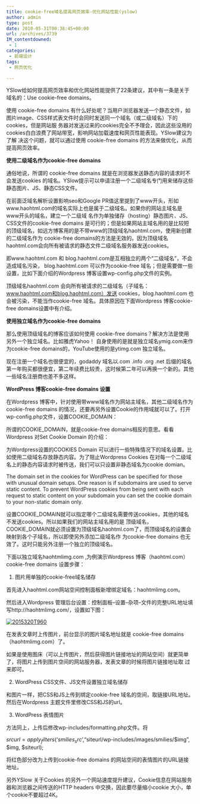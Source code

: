 ```yaml
---
title: cookie-free域名提高网页效率-优化网站性能(yslow)
author: admin
type: post
date: 2010-05-31T00:38:45+00:00
url: /archives/3739
IM_contentdowned:
 - 1
categories:
 - 前端设计
tags:
 - 网页优化

---
```

YSlow给如何提高网页效率和优化网站性能提供了22条建议，其中有一条是关于域名的：Use cookie-free domains。

使用 cookie-free domains 有什么好处呢？当用户浏览器发送一个静态文件，如图片image、CSS样式表文件时会同时发送同一个域名（或二级域名）下的cookies，但是网站服 务器对发送过来的cookies完全不予理会，因此这些没用的cookies白白浪费了网站带宽，影响网站加载速度和网页性能表现。YSlow建议为了解 决这个问题，就可以通过使用 cookie-free domains 的方法来做优化，从而提高网页效率。

**使用二级域名作为cookie-free domains**

通俗地说，所谓的 cookie-free domains 就是在浏览器发送静态内容的请求时不会发送cookies 的域名。YSlow提示可以申请注册一个二级域名专门用来储存这些静态图片、JS、静态CSS文件。

在前面泛域名解析设置影响seo和Google PR值这里提到了www开头，形如www.haohtml.com的域名实际上也是属于二级域名。如果你的网站主域名是www开头的域名，建立一个二级域 名作为单独储存（hosting）静态图片、JS、CSS文件的cookie-free domains 是可行的；但是如果网站主域名用的是比较短的顶级域名，如远方博客用的是不带www的顶级域名haohtml.com，使用新创建的二级域名作为 cookie-free domains的方法是无效的。因为顶级域名haohtml.com会向所有被请求的静态文件二级域名服务器发送cookies。

即www.haohtml.com 和 blog.haohtml.com是互相独立的两个“二级域名”，不会造成域名污染， blog.haohtml.com 可以作为cookie-free 域名；但是需要做一些设置，比如下面介绍的Wordpress 博客设置wp-config.php文件的实例。

顶级域名haohtml.com 会向所有被请求的二级域名（子域名：www.haohtml.com和blog.haohtml.com）发送 cookies，blog.haohtml.com 也会被污染，不能当作cookie-free 域名。具体原因在下面Wordpress 博客cookie-free domains设置中有介绍。

**使用独立域名作为cookie-free domains**

那么使用顶级域名的博客应该如何使用 cookie-free domains？解决方法是使用另外一个独立域名。比如雅虎Yahoo！ 自身使用的是就是独立域名ymig.com来作为cookie-free domains的，YouTube使用的是ytimg.com 独立域名。

现在注册一个域名也很便宜的，godaddy 域名以.com .info .org .net 后缀的域名第一年购买都很便宜，第二年续费比较贵，这时候第二年可以再换一个新的。其他一些域名注册商也差不多这样。

**WordPress 博客cookie-free domains 设置**

在Wordpress 博客中，针对使用带www域名作为网站主域名，其他二级域名作为cookie-free domains 的情况，还要再另外设置Cookie的作用域就可以了。打开wp-config.php文件，设置COOKIE_DOMAIN：

所谓的COOKIE_DOMAIN，就是cookie-free domains相反的意思。看看Wordpress 对Set Cookie Domain 的介绍：

 为Wordpress设置的COOKIES Domain 可以进行一些特殊情况下的域名设置。比如使用二级域名存放静态内容。为了阻止Wordpress Cookies 在对每一个二级域名上的静态内容请求时被传送，我们可以只设置非静态域名为cookie domian。

The domain set in the cookies for WordPress can be specified for those with unusual domain setups. One reason is if subdomains are used to serve static content. To prevent WordPress cookies from being sent with each request to static content on your subdomain you can set the cookie domain to your non-static domain only.

设置COOKIE_DOMAIN就可以指定哪个二级域名需要传送cookies，其他的域名不发送cookies。所以如果我们的网站主域名用的是 顶级域名，COOKIE_DOMAIN就必须设置为顶级域名haohtml.com了，而顶级域名的设置会映射到各个子域名，所以即使另外添加二级域名作 为cookie-free domains 也无效了。这时只能另外注册一个独立的顶级域名。


下面以独立域名haohtmlimg.com ,为例演示Wordpress 博客（haohtml.com） cookie-free domains 设置步骤：


1. 图片用单独的cookie-free域名储存


首先进入haohtml.com网站空间控制面板新增绑定域名：haohtmlimg.com。


然后进入Wordpress 管理后台设置：控制面板–设置–杂项–文件的完整URL地址填写http://haohtmlimg.com/，设置如下图：


[![2015320T960](https://blogstatic.haohtml.com//uploads/2023/09/2015320T960.jpg)](http://blog.haohtml.com/wp-content/uploads/2010/05/2015320T960.jpg)

在发表文章时上传图片，前台显示的图片域名地址就是 cookie-free domains （haohtmlimg.com）了。


如果是使用图床（可以上传图片，然后获得图片链接地址的网站空间）就更简单了，将图片上传到图片空间的网站服务器，发表文章的时候将图片链接地址取 过来即可。


2. WordPress CSS文件、JS文件设置独立域名储存


和图片一样，把CSS和JS上传到绑定cookie-free 域名的空间，取链接URL地址。然后在Wordpress 主题文件里修改CSS和JS的url。


3. WordPress 表情图片


方法同上，上传后修改wp-includes/formatting.php文件。将


 $srcurl = apply_filters(‘smilies_src’, “$siteurl/wp-includes/images/smilies/$img”, $img, $siteurl);


将红色部分改为上传到cookie-free domains 的网站空间的表情图片的URL链接地址。


另外YSlow 关于Cookies 的另外一个网站速度提升建议，Cookie信息在网站服务器和浏览器之间传送的HTTP headers 中交换，因此要尽量缩小cookie 大小，单个cookie不要超过4K。